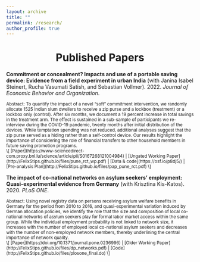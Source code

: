 ```yaml
---
layout: archive
title: ""
permalink: /research/
author_profile: true
---
```


# <center> Published Papers </center>

**Commitment or concealment? Impacts and use of a portable saving device: Evidence from a field experiment in urban India** (with Janina Isabel Steinert, Rucha Vasumati Satish, and Sebastian Vollmer). 2022. *Journal of Economic Behavior and Organization*. 

<small>
Abstract: To quantify the impact of a novel “soft” commitment intervention, we randomly allocate 1525 Indian slum dwellers to receive a zip purse and a lockbox (treatment) or a lockbox only (control). After six months, we document a 19 percent increase in total savings in the treatment arm. The effect is sustained in a sub-sample of participants we re-interview during the COVID-19 pandemic, twenty months after initial distribution of the devices. While temptation spending was not reduced, additional analyses suggest that the zip purse served as a hiding rather than a self-control device. Our results highlight the importance of considering the role of financial transfers to other household members in future saving promotion programs.  <br/>
\[ [Paper](https://www-sciencedirect-com.proxy.bnl.lu/science/article/pii/S0167268121004984) | [Ungated Working Paper](http://FelixStips.github.io/files/pune_rct_wp.pdf) | [Data & code](https://osf.io/p8dj5/) | [Pre-analysis Plan](http://FelixStips.github.io/files/pap_pune_rct.pdf) \] </small>


**The impact of co-national networks on asylum seekers’ employment: Quasi-experimental evidence from Germany** (with Krisztina Kis-Katos). 2020. *PLoS ONE*. 

<small>
Abstract: Using novel registry data on persons receiving asylum welfare benefits in Germany for the period from 2010 to 2016, and quasi-experimental variation induced by German allocation policies, we identify the role that the size and composition of local co-national networks of asylum seekers play for formal labor market access within the same group. While the individual employment probability is not linked to network size, it increases with the number of employed local co-national asylum seekers and decreases with the number of non-employed network members, thereby underlining the central importance of network quality.  <br/>  
\[ [Paper](https://doi.org/10.1371/journal.pone.0236996) | [Older Working Paper](http://FelixStips.github.io/files/dp_networks.pdf) | [Code](http://FelixStips.github.io/files/plosone_final.do) \] </small>
